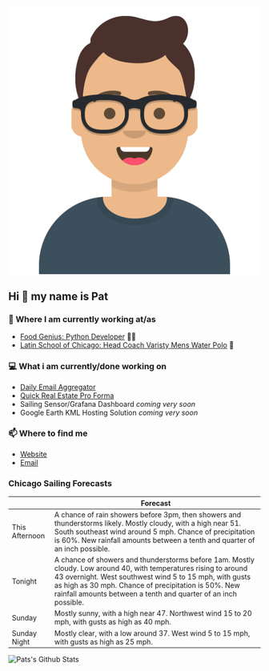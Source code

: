 [![Social banner for p-j-falconer](https://raw.githubusercontent.com/P-J-FALCONER/P-J-FALCONER/master/assets/avataaars.svg)](https://patfalconer.com/)
## Hi :wave: my name is Pat

### 💼 Where I am currently working at/as
- [Food Genius: Python Developer](https://getfoodgenius.com/) 🍔🐍
- [Latin School of Chicago: Head Coach Varisty Mens Water Polo](https://www.latinschool.org/) 🤽


### 💻 What i am currently/done working on
 - [Daily Email Aggregator](https://github.com/P-J-FALCONER/dott_daily_mail)
 - [Quick Real Estate Pro Forma](https://github.com/P-J-FALCONER/henry)
 - Sailing Sensor/Grafana Dashboard *coming very soon*
 - Google Earth KML Hosting Solution *coming very soon*

### 📫 Where to find me
 - [Website](https://patfalconer.com/)
 - [Email](mailto:patrick.j.falconer@gmail.com)


### Chicago Sailing Forecasts
|   | Forecast  |
|---|---|
| This Afternoon | A chance of rain showers before 3pm, then showers and thunderstorms likely. Mostly cloudy, with a high near 51. South southeast wind around 5 mph. Chance of precipitation is 60%. New rainfall amounts between a tenth and quarter of an inch possible. |
| Tonight | A chance of showers and thunderstorms before 1am. Mostly cloudy. Low around 40, with temperatures rising to around 43 overnight. West southwest wind 5 to 15 mph, with gusts as high as 30 mph. Chance of precipitation is 50%. New rainfall amounts between a tenth and quarter of an inch possible. |
| Sunday | Mostly sunny, with a high near 47. Northwest wind 15 to 20 mph, with gusts as high as 40 mph. |
| Sunday Night | Mostly clear, with a low around 37. West wind 5 to 15 mph, with gusts as high as 25 mph. |

![Pats's Github Stats](https://github-readme-stats.vercel.app/api?username=p-j-falconer&show_icons=true&theme=radical)
